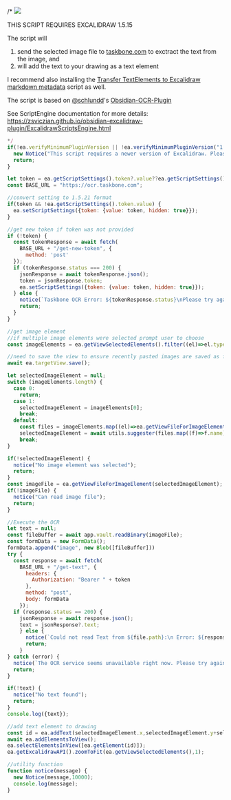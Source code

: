 /*
![](https://raw.githubusercontent.com/zsviczian/obsidian-excalidraw-plugin/master/images/scripts-ocr.jpg)

THIS SCRIPT REQUIRES EXCALIDRAW 1.5.15

The script will 
  1) send the selected image file to [taskbone.com](https://taskbone.com) to exctract the text from the image, and
  2) will add the text to your drawing as a text element

I recommend also installing the [Transfer TextElements to Excalidraw markdown metadata](Transfer%20TextElements%20to%20Excalidraw%20markdown%20metadata.md) script as well.

The script is based on [@schlundd](https://github.com/schlundd)'s [Obsidian-OCR-Plugin](https://github.com/schlundd/obsidian-ocr-plugin)

See ScriptEngine documentation for more details:
https://zsviczian.github.io/obsidian-excalidraw-plugin/ExcalidrawScriptsEngine.html

```javascript
*/
if(!ea.verifyMinimumPluginVersion || !ea.verifyMinimumPluginVersion("1.5.24")) {
  new Notice("This script requires a newer version of Excalidraw. Please install the latest version.");
  return;
}

let token = ea.getScriptSettings().token?.value??ea.getScriptSettings().token; 
const BASE_URL = "https://ocr.taskbone.com";

//convert setting to 1.5.21 format
if(token && !ea.getScriptSettings().token.value) {
  ea.setScriptSettings({token: {value: token, hidden: true}});
}

//get new token if token was not provided
if (!token) {
  const tokenResponse = await fetch(
	BASE_URL + "/get-new-token", {
	  method: 'post'
  });
  if (tokenResponse.status === 200) {
    jsonResponse = await tokenResponse.json();
	token = jsonResponse.token;
	ea.setScriptSettings({token: {value: token, hidden: true}});
  } else {
	notice(`Taskbone OCR Error: ${tokenResponse.status}\nPlease try again later.`);
	return;
  }
}

//get image element
//if multiple image elements were selected prompt user to choose
const imageElements = ea.getViewSelectedElements().filter((el)=>el.type==="image");

//need to save the view to ensure recently pasted images are saved as files
await ea.targetView.save(); 

let selectedImageElement = null;
switch (imageElements.length) {
  case 0: 
    return;
  case 1: 
    selectedImageElement = imageElements[0];
    break;
  default:
	const files = imageElements.map((el)=>ea.getViewFileForImageElement(el));
	selectedImageElement = await utils.suggester(files.map((f)=>f.name),imageElements);
    break;
}

if(!selectedImageElement) {
  notice("No image element was selected");
  return;
}
const imageFile = ea.getViewFileForImageElement(selectedImageElement);
if(!imageFile) {
  notice("Can read image file");
  return;
}

//Execute the OCR
let text = null;
const fileBuffer = await app.vault.readBinary(imageFile);
const formData = new FormData();
formData.append("image", new Blob([fileBuffer]))
try {
  const response = await fetch(
	BASE_URL + "/get-text", { 
	  headers: {
		Authorization: "Bearer " + token
	  },
	  method: "post",
	  body: formData
	});
  if (response.status == 200) {
	jsonResponse = await response.json();
	text = jsonResponse?.text;
	} else {
	  notice(`Could not read Text from ${file.path}:\n Error: ${response.status}`);
	  return;
	}
} catch (error) {
  notice(`The OCR service seems unavailable right now. Please try again later.`);
  return;
}

if(!text) {
  notice("No text found");
  return;
}
console.log({text});

//add text element to drawing
const id = ea.addText(selectedImageElement.x,selectedImageElement.y+selectedImageElement.height,text);
await ea.addElementsToView();
ea.selectElementsInView([ea.getElement(id)]);
ea.getExcalidrawAPI().zoomToFit(ea.getViewSelectedElements(),1);

//utility function
function notice(message) {
  new Notice(message,10000);
  console.log(message);
}
